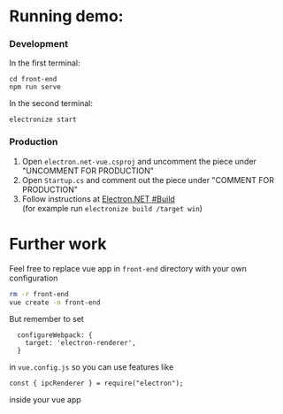 
# Running demo:
### Development

In the first terminal:
```
cd front-end
npm run serve
```

In the second terminal:
```
electronize start
```

### Production

1. Open `electron.net-vue.csproj` and uncomment the piece under "UNCOMMENT FOR PRODUCTION"
2. Open `Startup.cs` and comment out the piece under "COMMENT FOR PRODUCTION"
3. Follow instructions at [Electron.NET #Build](https://github.com/ElectronNET/Electron.NET/blob/master/README.md#build)  
(for example run `electronize build /target win`)


# Further work

Feel free to replace vue app in `front-end` directory with your
own configuration

```bash
rm -r front-end
vue create -n front-end
```

But remember to set
```
  configureWebpack: {
    target: 'electron-renderer',
  }
```
in `vue.config.js` so you can use features like
```
const { ipcRenderer } = require("electron");
```
inside your vue app